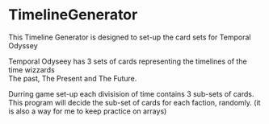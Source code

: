 # TimelineGenerator
This Timeline Generator is designed to set-up the card sets for Temporal Odyssey

Temporal Odyseey has 3 sets of cards representing the timelines of the time wizzards
<br>The past, The Present and The Future.</br>

Durring game set-up each divisision of time contains 3 sub-sets of cards.
This program will decide the sub-set of cards for each faction, randomly.
(it is also a way for me to keep practice on arrays)
